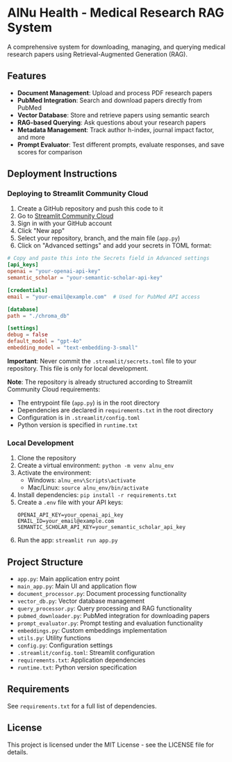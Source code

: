 # AlNu Health - Medical Research RAG System

A comprehensive system for downloading, managing, and querying medical research papers using Retrieval-Augmented Generation (RAG).

## Features

- **Document Management**: Upload and process PDF research papers
- **PubMed Integration**: Search and download papers directly from PubMed
- **Vector Database**: Store and retrieve papers using semantic search
- **RAG-based Querying**: Ask questions about your research papers
- **Metadata Management**: Track author h-index, journal impact factor, and more
- **Prompt Evaluator**: Test different prompts, evaluate responses, and save scores for comparison

## Deployment Instructions

### Deploying to Streamlit Community Cloud

1. Create a GitHub repository and push this code to it
2. Go to [Streamlit Community Cloud](https://streamlit.io/cloud)
3. Sign in with your GitHub account
4. Click "New app"
5. Select your repository, branch, and the main file (`app.py`)
6. Click on "Advanced settings" and add your secrets in TOML format:

```toml
# Copy and paste this into the Secrets field in Advanced settings
[api_keys]
openai = "your-openai-api-key"
semantic_scholar = "your-semantic-scholar-api-key"

[credentials]
email = "your-email@example.com"  # Used for PubMed API access

[database]
path = "./chroma_db"

[settings]
debug = false
default_model = "gpt-4o"
embedding_model = "text-embedding-3-small"
```

**Important**: Never commit the `.streamlit/secrets.toml` file to your repository. This file is only for local development.

**Note**: The repository is already structured according to Streamlit Community Cloud requirements:
- The entrypoint file (`app.py`) is in the root directory
- Dependencies are declared in `requirements.txt` in the root directory
- Configuration is in `.streamlit/config.toml`
- Python version is specified in `runtime.txt`

### Local Development

1. Clone the repository
2. Create a virtual environment: `python -m venv alnu_env`
3. Activate the environment: 
   - Windows: `alnu_env\Scripts\activate`
   - Mac/Linux: `source alnu_env/bin/activate`
4. Install dependencies: `pip install -r requirements.txt`
5. Create a `.env` file with your API keys:
   ```
   OPENAI_API_KEY=your_openai_api_key
   EMAIL_ID=your_email@example.com
   SEMANTIC_SCHOLAR_API_KEY=your_semantic_scholar_api_key
   ```
6. Run the app: `streamlit run app.py`

## Project Structure

- `app.py`: Main application entry point
- `main_app.py`: Main UI and application flow
- `document_processor.py`: Document processing functionality
- `vector_db.py`: Vector database management
- `query_processor.py`: Query processing and RAG functionality
- `pubmed_downloader.py`: PubMed integration for downloading papers
- `prompt_evaluator.py`: Prompt testing and evaluation functionality
- `embeddings.py`: Custom embeddings implementation
- `utils.py`: Utility functions
- `config.py`: Configuration settings
- `.streamlit/config.toml`: Streamlit configuration
- `requirements.txt`: Application dependencies
- `runtime.txt`: Python version specification

## Requirements

See `requirements.txt` for a full list of dependencies.

## License

This project is licensed under the MIT License - see the LICENSE file for details.
